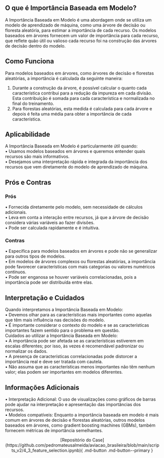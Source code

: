 ## O que é Importância Baseada em Modelo?
A Importância Baseada em Modelo é uma abordagem onde se utiliza um modelo de aprendizado de máquina, como uma árvore de decisão ou floresta aleatória, para estimar a importância de cada recurso. Os modelos baseados em árvores fornecem um valor de importância para cada recurso, que reflete quão útil ou valioso cada recurso foi na construção das árvores de decisão dentro do modelo.<br />
## Como Funciona
Para modelos baseados em árvores, como árvores de decisão e florestas aleatórias, a importância é calculada da seguinte maneira:<br />
1.	Durante a construção da árvore, é possível calcular o quanto cada característica contribui para a redução da impureza em cada divisão. Esta contribuição é somada para cada característica e normalizada no final do treinamento.<br />
2.	Para florestas aleatórias, esta medida é calculada para cada árvore e depois é feita uma média para obter a importância de cada característica.<br />
## Aplicabilidade
A Importância Baseada em Modelo é particularmente útil quando:<br />
•	Usamos modelos baseados em árvores e queremos entender quais recursos são mais informativos.<br />
•	Desejamos uma interpretação rápida e integrada da importância dos recursos que vem diretamente do modelo de aprendizado de máquina.<br />
## Prós e Contras
### Prós
•	Fornecida diretamente pelo modelo, sem necessidade de cálculos adicionais.<br />
•	Leva em conta a interação entre recursos, já que a árvore de decisão considera várias variáveis ao fazer divisões.<br />
•	Pode ser calculada rapidamente e é intuitiva.<br />
### Contras
•	Específica para modelos baseados em árvores e pode não se generalizar para outros tipos de modelos.<br />
•	Em modelos de árvores complexos ou florestas aleatórias, a importância pode favorecer características com mais categorias ou valores numéricos contínuos.<br />
•	Pode ser enganosa se houver variáveis correlacionadas, pois a importância pode ser distribuída entre elas.<br />
## Interpretação e Cuidados
Quando interpretamos a Importância Baseada em Modelo:<br />
•	Devemos olhar para as características mais importantes como aquelas que têm mais influência nas decisões do modelo.<br />
•	É importante considerar o contexto do modelo e se as características importantes fazem sentido para o problema em questão.<br />
Cuidados ao utilizar a Importância Baseada em Modelo:<br />
•	A importância pode ser afetada se as características estiverem em escalas diferentes; por isso, às vezes é recomendável padronizar ou normalizar os dados.<br />
•	A presença de características correlacionadas pode distorcer a importância real e deve ser tratada com cautela.<br />
•	Não assuma que as características menos importantes não têm nenhum valor; elas podem ser importantes em modelos diferentes.<br />
## Informações Adicionais
•	Interpretação Adicional: O uso de visualizações como gráficos de barras pode ajudar na interpretação e apresentação das importâncias dos recursos.<br />
•	Modelos compatíveis: Enquanto a importância baseada em modelo é mais comum em árvores de decisão e florestas aleatórias, outros modelos baseados em árvores, como gradient boosting machines (GBMs), também fornecem métricas de importância semelhantes.<br />
<center>
[Repositório do Case](https://github.com/pedromateusalmeida/aviacao_brasileira/blob/main/scripts_v2/4_3_feature_selection.ipynb){ .md-button .md-button--primary }
<center>
&nbsp;&nbsp;&nbsp;&nbsp;&nbsp;&nbsp;&nbsp;&nbsp;&nbsp;&nbsp;